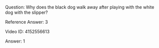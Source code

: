 Question: Why does the black dog walk away after playing with the white dog with the slipper?

Reference Answer: 3

Video ID: 4152556613

Answer: 1

